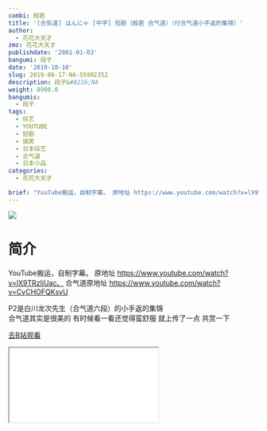 ```yaml
---
combi: 般若
title: '[合気道] はんにゃ [中字] 短剧（般若 合气道）（付合气道小手返的集锦）'
author:
  - 花花大天才
zmz: 花花大天才
publishdate: '2001-01-03'
bangumi: 段子
date: '2019-10-10'
slug: 2019-06-17-NA-55902352
description: 段子&#8226;NA
weight: 8990.0
bangumis:
  - 段子
tags:
  - 综艺
  - YOUTUBE
  - 短剧
  - 搞笑
  - 日本综艺
  - 合气道
  - 日本小品
categories:
  - 花花大天才

brief: "YouTube搬运，自制字幕。 原地址 https://www.youtube.com/watch?v=lX9TRzIjUac、 合气道原地址 https://www.youtube.com/watch?v=CyCHOFQKsvU P2是白川龙次先生（合气道六段）的小手返的集锦 合气道其实是很美的 有时候看一看还觉得蛮舒服 就上传了一点 共赏一下"
---
```

![](https://raw.githubusercontent.com/tcgriffith/owaraisite/master/static/tmpimg/f63282286b45db32bd18f10774e40cba5c607256.jpg.480.jpg)
# 简介  
YouTube搬运，自制字幕。
原地址  https://www.youtube.com/watch?v=lX9TRzIjUac、
合气道原地址  https://www.youtube.com/watch?v=CyCHOFQKsvU

P2是白川龙次先生（合气道六段）的小手返的集锦  
合气道其实是很美的 有时候看一看还觉得蛮舒服 就上传了一点 共赏一下  

[去B站观看](https://www.bilibili.com/video/av55902352/)
<div class ="resp-container"><iframe class="testiframe" src="//player.bilibili.com/player.html?aid=55902352"", scrolling="no", allowfullscreen="true" > </iframe></div> 
